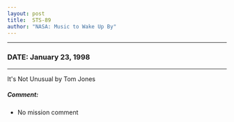 ```yaml
---
layout: post
title:  STS-89
author: "NASA: Music to Wake Up By"
---
```


----
### DATE: January 23, 1998
----
It's Not Unusual by Tom Jones

##### Comment:
* No mission comment
